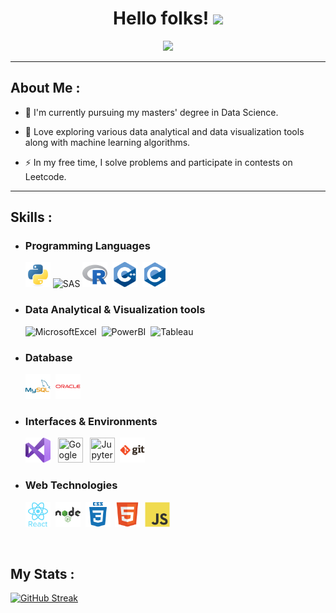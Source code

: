
<!--
<div id="badges", align="center">
  <a href="https://www.linkedin.com/in/reshmitha-uppala/" target="_blank" rel="noopener noreferrer">
    <img src="https://img.shields.io/badge/LinkedIn-blue?style=for-the-badge&logo=linkedin&logoColor=white" alt="LinkedIn Badge"/>
  </a>
</div>
<div align="center">
  <img src="https://komarev.com/ghpvc/?username=reshmitha0424&style=flat-square&color=blue" alt=""/>
</div>
-->

<h1 align="center">
  Hello folks!
  <img src="https://media.giphy.com/media/hvRJCLFzcasrR4ia7z/giphy.gif" width="30px"/>
</h1>
<div id="header" align="center">
  <img src="https://media.giphy.com/media/L1R1tvI9svkIWwpVYr/giphy.gif?cid=790b761192oh314kx8p6sg77rwcz5s2jxbusg9o8kwm0zvdg&ep=v1_gifs_search&rid=giphy.gif&ct=g" />
</div>
<hr>

<h2>About Me :</h2>

- :telescope: I'm currently pursuing my masters' degree in Data Science.

- :seedling: Love exploring various data analytical and data visualization tools along with machine learning algorithms.

- :zap: In my free time, I solve problems and participate in contests on Leetcode.

<hr>

<h2>Skills :</h2>

<ul>
  <li>
    <h3>Programming Languages</h3>
      <div>
        <img src="https://github.com/devicons/devicon/blob/master/icons/python/python-original.svg" title="Python"  alt="Python" width="40" height="40"/>
        <img src="https://www.sas.com/en/news/media-gallery/all-images/sas-logo-midnight/_jcr_content/par/image_360101046.img.png/1694533953092.png" title="SAS"  alt="SAS" width="70" height="40"/>
        <img src="https://github.com/devicons/devicon/blob/master/icons/r/r-original.svg" title="R"  alt="R" width="40" height="40"/>&nbsp;
        <img src="https://github.com/devicons/devicon/blob/master/icons/cplusplus/cplusplus-original.svg" title="Cpp"  alt="Cpp" width="40" height="40"/>&nbsp;
        <img src="https://github.com/devicons/devicon/blob/master/icons/c/c-original.svg" title="C"  alt="C" width="40" height="40"/>&nbsp;
      </div>
  </li>
  <li>
    <h3>Data Analytical & Visualization tools</h3>
      <div>
        <img src="https://img.icons8.com/?size=100&id=13654&format=png&color=000000" title="MicrosoftExcel"  alt="MicrosoftExcel" width="40" height="40"/>&nbsp;
        <img src="https://img.icons8.com/?size=100&id=Ny0t2MYrJ70p&format=png&color=000000" title="PowerBI"  alt="PowerBI" width="40" height="40"/>&nbsp;
        <img src="https://img.icons8.com/?size=100&id=9Kvi1p1F0tUo&format=png&color=000000" title="Tableau"  alt="Tableau" width="40" height="40"/>&nbsp;
      </div>
  </li>
  <li>
    <h3>Database</h3>
      <div>  
        <img src="https://github.com/devicons/devicon/blob/master/icons/mysql/mysql-original-wordmark.svg" title="MySQL"  alt="MySQL" width="40" height="40"/>&nbsp;
        <img src="https://github.com/devicons/devicon/blob/master/icons/oracle/oracle-original.svg" title="Oracle"  alt="Oracle" width="40" height="40"/>&nbsp;  
      </div>
  </li>
  <li>
    <h3>Interfaces & Environments</h3>
      <div>
        <img src="https://github.com/devicons/devicon/blob/master/icons/visualstudio/visualstudio-original.svg" title="VSCode" **alt="VSCode" width="40" height="40"/> &nbsp; 
        <img src="https://img.icons8.com/?size=100&id=lOqoeP2Zy02f&format=png&color=000000" title="GoogleColab" **alt="GoogleColab" width="40" height="40"/> &nbsp;
        <img src="https://img.icons8.com/?size=100&id=J0SgMWzAxqFj&format=png&color=000000"  title="JupyterNotebook" **alt="JupyterNotebook" width="40" height="40"/>&nbsp;
        <img src="https://github.com/devicons/devicon/blob/master/icons/git/git-original-wordmark.svg" title="Git" **alt="Git" width="40" height="40"/>&nbsp;
      </div>
  </li>
  <li>
    <h3>Web Technologies</h3>
      <div>
        <img src="https://github.com/devicons/devicon/blob/master/icons/react/react-original-wordmark.svg" title="React" alt="React" width="40" height="40"/>&nbsp;  
        <img src="https://github.com/devicons/devicon/blob/master/icons/nodejs/nodejs-original-wordmark.svg" title="NodeJS" alt="NodeJS" width="40" height="40"/>&nbsp;
        <img src="https://github.com/devicons/devicon/blob/master/icons/css3/css3-plain-wordmark.svg"  title="CSS3" alt="CSS" width="40" height="40"/>&nbsp;
        <img src="https://github.com/devicons/devicon/blob/master/icons/html5/html5-original.svg" title="HTML5" alt="HTML" width="40" height="40"/>&nbsp;
        <img src="https://github.com/devicons/devicon/blob/master/icons/javascript/javascript-original.svg" title="JavaScript" alt="JavaScript" width="40" height="40"/>&nbsp;
      </div>
  </li>
</ul>

<br>
<h2>My Stats :</h2>

[![GitHub Streak](http://github-readme-streak-stats.herokuapp.com?user=reshmitha0424&theme=dark&hide_border=true&date_format=M%20j%5B%2C%20Y%5D&card_width=500&card_height=200)](https://git.io/streak-stats)



